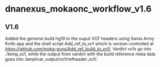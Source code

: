 # dnanexus_mokaonc_workflow_v1.6

## V1.6
Added the genome build hg19 to the ouput VCF headers using Swiss Army Knife app and the shell script Add_ref_to_vcf which is version controlled at https://github.com/moka-guys/Add_ref_build_to_vcf/.  Vardict vcfs go into ./temp_vcf, while the output from vardict with the build reference meta data goes into /amplivar_output/vcf/refheader_vcf/.

